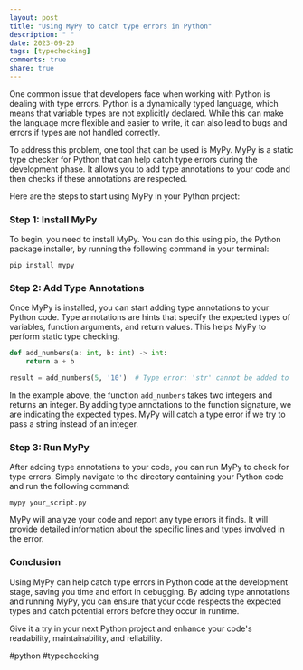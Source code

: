```yaml
---
layout: post
title: "Using MyPy to catch type errors in Python"
description: " "
date: 2023-09-20
tags: [typechecking]
comments: true
share: true
---
```


One common issue that developers face when working with Python is dealing with type errors. Python is a dynamically typed language, which means that variable types are not explicitly declared. While this can make the language more flexible and easier to write, it can also lead to bugs and errors if types are not handled correctly.

To address this problem, one tool that can be used is MyPy. MyPy is a static type checker for Python that can help catch type errors during the development phase. It allows you to add type annotations to your code and then checks if these annotations are respected.

Here are the steps to start using MyPy in your Python project:

### Step 1: Install MyPy
To begin, you need to install MyPy. You can do this using pip, the Python package installer, by running the following command in your terminal:

```
pip install mypy
```

### Step 2: Add Type Annotations
Once MyPy is installed, you can start adding type annotations to your Python code. Type annotations are hints that specify the expected types of variables, function arguments, and return values. This helps MyPy to perform static type checking.

```python
def add_numbers(a: int, b: int) -> int:
    return a + b

result = add_numbers(5, '10')  # Type error: 'str' cannot be added to 'int'
```

In the example above, the function `add_numbers` takes two integers and returns an integer. By adding type annotations to the function signature, we are indicating the expected types. MyPy will catch a type error if we try to pass a string instead of an integer.

### Step 3: Run MyPy
After adding type annotations to your code, you can run MyPy to check for type errors. Simply navigate to the directory containing your Python code and run the following command:

```
mypy your_script.py
```

MyPy will analyze your code and report any type errors it finds. It will provide detailed information about the specific lines and types involved in the error.

### Conclusion
Using MyPy can help catch type errors in Python code at the development stage, saving you time and effort in debugging. By adding type annotations and running MyPy, you can ensure that your code respects the expected types and catch potential errors before they occur in runtime.

Give it a try in your next Python project and enhance your code's readability, maintainability, and reliability.

#python #typechecking